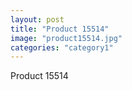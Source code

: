 ```yaml
---
layout: post
title: "Product 15514"
image: "product15514.jpg"
categories: "category1"
---
```

Product 15514
